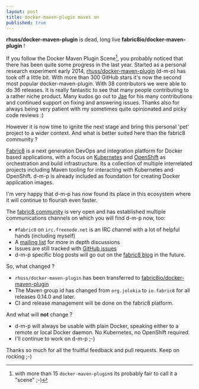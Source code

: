 ```yaml
---
layout: post
title: docker-maven-plugin moves on
published: true
---
```

**rhuss/docker-maven-plugin** is dead, long live **fabric8io/docker-maven-plugin** !
<!-- more -->

If you follow the Docker Maven Plugin Scene[^1], you probably noticed that there has been quite some progress in the last year. Started as a personal research experiment early 2014, [rhuss/docker-maven-plugin][1] (d-m-p) has took off a little bit. With more than 300 GitHub stars it's now the second most popular docker-maven-plugin. With 38 contributors we were able to do 36 releases. It is really fantastic to see that many people contributing to a rather niche product. Many kudos go out to [Jae][2] for his many contributions and continued support on fixing and answering issues. Thanks also for always being very patient with my sometimes quite opinionated and picky code reviews :)

However it is now time to ignite the next stage and bring this personal 'pet' project to a wider context. And what is better suited here than the fabric8 community ? 

[Fabric8][3] is a next generation DevOps and integration platform for Docker based applications, with a focus on [Kubernetes][4] and [OpenShift][5] as orchestration and build infrastructure. Its a collection of multiple interrelated projects including Maven tooling for interacting with Kubernetes and OpenShift. d-m-p is already included as foundation for creating Docker application images.

I'm very happy that d-m-p has now found its place in this ecosystem where it will continue to flourish even faster. 

The [fabric8 community][6] is very open and has established multiple communications channels on which you will find d-m-p now, too:

* `#fabric8` on `irc.freenode.net` is an IRC channel with a lot of helpful hands (including myself)
* A [mailing list][7] for more in depth discussions
* Issues are still tracked with [GitHub issues][8]
* d-m-p specific blog posts will go out on the [fabric8 blog][9] in the future.
	 
So, what changed ?

* `rhuss/docker-maven-plugin` has been transferred to [fabric8io/docker-maven-plugin][10]
* The Maven group id has changed from `org.jolokia` to `io.fabric8` for all releases 0.14.0 and later. 
* CI and release management will be done on the fabric8 platform. 

And what will **not** change ?

* d-m-p will always be usable with plain Docker, speaking either to a remote or local Docker daemon. No Kubernetes, no OpenShift required.
* I'll continue to work on d-m-p ;-)

Thanks so much for all the fruitful feedback and pull requests. Keep on rocking ;-)


[^1]:	with more than 15  `docker-maven-plugin`s its probably fair to call it a "scene" ;-)

[1]:	https://github.com/fabric8io/docker-maven-plugin
[2]:	https://github.com/jgangemi
[3]:	http://fabric8.io
[4]:	http://kubernetes.io/
[5]:	https://www.openshift.com/
[6]:	http://fabric8.io/community/index.html
[7]:	https://groups.google.com/forum/#!forum/fabric8
[8]:	https://github.com/fabric8io/docker-maven-plugin/issues
[9]:	https://blog.fabric8.io/
[10]:	https://github.com/fabric8io/docker-maven-plugin
